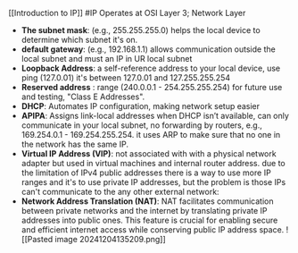 [[Introduction to IP]] #IP
Operates at OSI Layer 3; Network Layer
- **The subnet mask**: (e.g., 255.255.255.0) helps the local device to determine which subnet it's on.
- **default gateway**: (e.g., 192.168.1.1) allows communication outside the local subnet and must an IP in UR local subnet
- **Loopback Address**: a self-reference address to your local device, use ping (127.0.01)
  it's between 127.0.01 and 127.255.255.254
- **Reserved address** : range (240.0.0.1 - 254.255.255.254) for future use and testing, "Class E Addresses".
- **DHCP**: Automates IP configuration, making network setup easier
- **APIPA**: Assigns link-local addresses when DHCP isn’t available, can only communicate in your local subnet, no forwarding by routers, e.g., 169.254.0.1 - 169.254.255.254.
  it uses ARP to make sure that no one in the network has the same IP.
-  **Virtual IP Address (VIP)**: not associated with with a physical network adapter but used in virtual machines  and internal router address.
due to the limitation of IPv4 public addresses there is a way to use more IP ranges and it's to use private IP addresses, but the problem is those IPs can't communicate to the any other external network:
- **Network Address Translation (NAT)**: NAT facilitates communication between private networks and the internet by translating private IP addresses into public ones. This feature is crucial for enabling secure and efficient internet access while conserving public IP address space.
![[Pasted image 20241204135209.png]]
